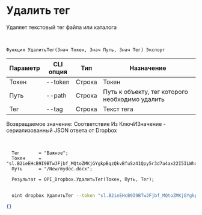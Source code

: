 ﻿---
sidebar_position: 3
---

# Удалить тег
 Удаляет текстовый тег файла или каталога


<br/>


`Функция УдалитьТег(Знач Токен, Знач Путь, Знач Тег) Экспорт`

  | Параметр | CLI опция | Тип | Назначение |
  |-|-|-|-|
  | Токен | --token | Строка | Токен |
  | Путь | --path | Строка | Путь к объекту, тег которого необходимо удалить |
  | Тег | --tag | Строка | Текст тега |

  
  Возвращаемое значение:   Соответствие Из КлючИЗначение - сериализованный JSON ответа от Dropbox

<br/>




```bsl title="Пример кода"
  Тег       = "Важное";
  Токен     = "sl.B2ieEHcB9I9BTwJFjbf_MQtoZMKjGYgkpBqzQkvBfuSz41Qpy5r3d7a4ax22I5ILWhd9KLbN5L...";
  Путь      = "/New/mydoc.docx";
  
  Результат = OPI_Dropbox.УдалитьТег(Токен, Путь, Тег);
```
	


```sh title="Пример команды CLI"
    
  oint dropbox УдалитьТег --token "sl.B2ieEHcB9I9BTwJFjbf_MQtoZMKjGYgkpBqzQkvBfuSz41Qpy5r3d7a4ax22I5ILWhd9KLbN5L..." --path %path% --tag %tag%

```

```json title="Результат"
{}
```
